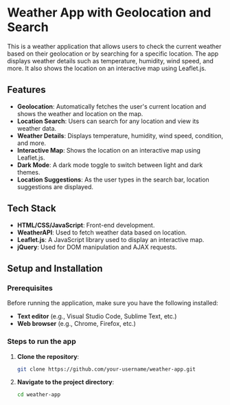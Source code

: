 # Weather App with Geolocation and Search

This is a weather application that allows users to check the current weather based on their geolocation or by searching for a specific location. The app displays weather details such as temperature, humidity, wind speed, and more. It also shows the location on an interactive map using Leaflet.js.

## Features

- **Geolocation**: Automatically fetches the user's current location and shows the weather and location on the map.
- **Location Search**: Users can search for any location and view its weather data.
- **Weather Details**: Displays temperature, humidity, wind speed, condition, and more.
- **Interactive Map**: Shows the location on an interactive map using Leaflet.js.
- **Dark Mode**: A dark mode toggle to switch between light and dark themes.
- **Location Suggestions**: As the user types in the search bar, location suggestions are displayed.

## Tech Stack

- **HTML/CSS/JavaScript**: Front-end development.
- **WeatherAPI**: Used to fetch weather data based on location.
- **Leaflet.js**: A JavaScript library used to display an interactive map.
- **jQuery**: Used for DOM manipulation and AJAX requests.

## Setup and Installation

### Prerequisites

Before running the application, make sure you have the following installed:

- **Text editor** (e.g., Visual Studio Code, Sublime Text, etc.)
- **Web browser** (e.g., Chrome, Firefox, etc.)

### Steps to run the app

1. **Clone the repository**:

   ```bash
   git clone https://github.com/your-username/weather-app.git


2. **Navigate to the project directory**:
 
   ```bash
   cd weather-app

